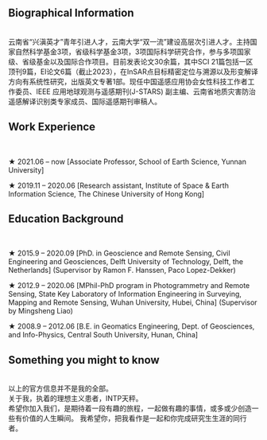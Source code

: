 ## Biographical Information ##
<br>
云南省“兴滇英才”青年引进人才，云南大学“双一流”建设高层次引进人才。主持国家自然科学基金3项，省级科学基金3项，3项国际科学研究合作，参与多项国家级、省级基金以及国际合作项目。目前发表论文30余篇，其中SCI 21篇包括一区顶刊9篇，EI论文6篇（截止2023），在InSAR点目标精密定位与溯源以及形变解译方向有系统性研究，出版英文专著1部。现任中国遥感应用协会女性科技工作者工作委员、IEEE 应用地球观测与遥感期刊(J-STARS) 副主编、云南省地质灾害防治遥感解译识别类专家成员、国际遥感期刊审稿人。
<br>

## Work Experience ##

<br>

★  2021.06 – now     [Associate Professor, School of Earth Science, Yunnan University]

★  2019.11 – 2020.06 [Research assistant, Institute of Space & Earth Information Science, The Chinese University of Hong Kong]

     
## Education Background ##
<br>

★  2015.9 – 2020.09 [PhD. in Geoscience and Remote Sensing, Civil Engineering and Geosciences, Delft University of Technology, Delft, the Netherlands] (Supervisor by Ramon F. Hanssen, Paco Lopez-Dekker)

★  2012.9 – 2020.06 [MPhil-PhD program in Photogrammetry and Remote Sensing, State Key Laboratory of Information Engineering in Surveying, Mapping and Remote Sensing, Wuhan University, Hubei, China] (Supervisor by Mingsheng Liao)

★  2008.9 – 2012.06 [B.E. in Geomatics Engineering, Dept. of Geosciences, and Info-Physics, Central South University, Hunan, China]




     
## Something you might to know ##
<br>
以上的官方信息并不是我的全部。
<br>
关于我，执着的理想主义患者，INTP天秤。
<br>
希望你加入我们，是期待着一段有趣的旅程，一起做有趣的事情，或多或少创造一些有价值的人生瞬间。
我希望你，把我看作是一起和你完成研究生生涯的同行者。

